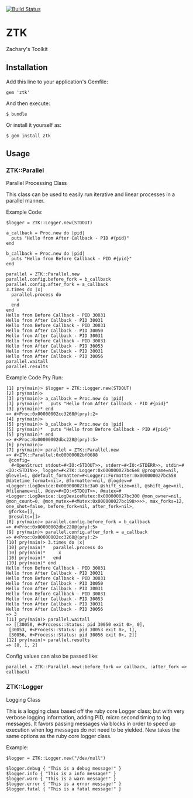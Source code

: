 [![Build Status](https://secure.travis-ci.org/jovelabs/ztk.png)](http://travis-ci.org/jovelabs/ztk)

# ZTK

Zachary's Toolkit

## Installation

Add this line to your application's Gemfile:

    gem 'ztk'

And then execute:

    $ bundle

Or install it yourself as:

    $ gem install ztk

## Usage

### ZTK::Parallel

Parallel Processing Class

This class can be used to easily run iterative and linear processes in a parallel manner.

Example Code:

    $logger = ZTK::Logger.new(STDOUT)

    a_callback = Proc.new do |pid|
      puts "Hello from After Callback - PID #{pid}"
    end

    b_callback = Proc.new do |pid|
      puts "Hello from Before Callback - PID #{pid}"
    end

    parallel = ZTK::Parallel.new
    parallel.config.before_fork = b_callback
    parallel.config.after_fork = a_callback
    3.times do |x|
      parallel.process do
        x
      end
    end
    Hello from Before Callback - PID 30031
    Hello from After Callback - PID 30031
    Hello from Before Callback - PID 30031
    Hello from After Callback - PID 30050
    Hello from After Callback - PID 30031
    Hello from Before Callback - PID 30031
    Hello from After Callback - PID 30053
    Hello from After Callback - PID 30031
    Hello from After Callback - PID 30056
    parallel.waitall
    parallel.results

Example Code Pry Run:

    [1] pry(main)> $logger = ZTK::Logger.new(STDOUT)
    [2] pry(main)>
    [3] pry(main)> a_callback = Proc.new do |pid|
    [3] pry(main)*   puts "Hello from After Callback - PID #{pid}"
    [3] pry(main)* end
    => #<Proc:0x00000002cc3268@(pry):2>
    [4] pry(main)>
    [5] pry(main)> b_callback = Proc.new do |pid|
    [5] pry(main)*   puts "Hello from Before Callback - PID #{pid}"
    [5] pry(main)* end
    => #<Proc:0x00000002dbc228@(pry):5>
    [6] pry(main)>
    [7] pry(main)> parallel = ZTK::Parallel.new
    => #<ZTK::Parallel:0x00000002bf0688
     @config=
      #<OpenStruct stdout=#<IO:<STDOUT>>, stderr=#<IO:<STDERR>>, stdin=#<IO:<STDIN>>, logger=#<ZTK::Logger:0x000000027bc6e8 @progname=nil, @level=1, @default_formatter=#<Logger::Formatter:0x000000027bc558 @datetime_format=nil>, @formatter=nil, @logdev=#<Logger::LogDevice:0x000000027bc3a0 @shift_size=nil, @shift_age=nil, @filename=nil, @dev=#<IO:<STDOUT>>, @mutex=#<Logger::LogDevice::LogDeviceMutex:0x000000027bc300 @mon_owner=nil, @mon_count=0, @mon_mutex=#<Mutex:0x000000027bc198>>>>, max_forks=12, one_shot=false, before_fork=nil, after_fork=nil>,
     @forks=[],
     @results=[]>
    [8] pry(main)> parallel.config.before_fork = b_callback
    => #<Proc:0x00000002dbc228@(pry):5>
    [9] pry(main)> parallel.config.after_fork = a_callback
    => #<Proc:0x00000002cc3268@(pry):2>
    [10] pry(main)> 3.times do |x|
    [10] pry(main)*   parallel.process do
    [10] pry(main)*     x
    [10] pry(main)*   end
    [10] pry(main)* end
    Hello from Before Callback - PID 30031
    Hello from After Callback - PID 30031
    Hello from Before Callback - PID 30031
    Hello from After Callback - PID 30050
    Hello from After Callback - PID 30031
    Hello from Before Callback - PID 30031
    Hello from After Callback - PID 30053
    Hello from After Callback - PID 30031
    Hello from After Callback - PID 30056
    => 3
    [11] pry(main)> parallel.waitall
    => [[30050, #<Process::Status: pid 30050 exit 0>, 0],
     [30053, #<Process::Status: pid 30053 exit 0>, 1],
     [30056, #<Process::Status: pid 30056 exit 0>, 2]]
    [12] pry(main)> parallel.results
    => [0, 1, 2]

Config values can also be passed like:

    parallel = ZTK::Parallel.new(:before_fork => callback, :after_fork => callback)

### ZTK::Logger

Logging Class

This is a logging class based off the ruby core Logger class; but with very verbose logging information, adding PID, micro second timing to log messages.  It favors passing messages via blocks in order to speed up execution when log messages do not need to be yielded.  New takes the same options as the ruby core logger class.

Example:

    $logger = ZTK::Logger.new("/dev/null")

    $logger.debug { "This is a debug message!" }
    $logger.info { "This is a info message!" }
    $logger.warn { "This is a warn message!" }
    $logger.error { "This is a error message!" }
    $logger.fatal { "This is a fatal message!" }

